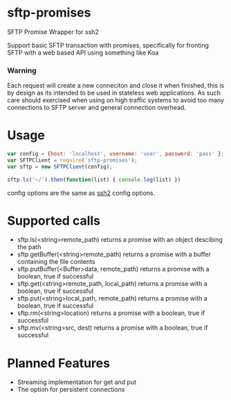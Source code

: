 # sftp-promises
SFTP Promise Wrapper for ssh2

Support basic SFTP transaction with promises, specifically for fronting SFTP with a web based API using something like Koa

### Warning
Each request will create a new conneciton and close it when finished, this is by design as its intended to be used in stateless web applications.  As such care should exercised when using on high traffic systems to avoid too many connections to SFTP server and general connection overhead.  

# Usage
```javascript
var config = {host: 'localhost', username: 'user', password: 'pass' };
var SFTPClient = require('sftp-promises');
var sftp = new SFTPClient(config);
     
sftp.ls('~/').then(function(list) { console.log(list) })
```
	
config options are the same as [ssh2](https://github.com/mscdex/ssh2) config options.

# Supported calls

* sftp.ls(\<string>remote\_path) returns a promise with an object descibing the path
* sftp.getBuffer(\<string>remote\_path) returns a promise with a buffer containing the file contents
* sftp.putBuffer(\<Buffer>data, <string>remote\_path) returns a promise with a boolean, true if successful
* sftp.get(\<string>remote\_path, <string>local\_path) returns a promise with a boolean, true if successful
* sftp.put(\<string>local\_path, <string>remote\_path) returns a promise with a boolean, true if successful
* sftp.rm(\<string>location) returns a promise with a boolean, true if successful
* sftp.mv(\<string>src, <string>dest) returns a promise with a boolean, true if successful

# Planned Features
* Streaming implementation for get and put
* The option for persistent connections


